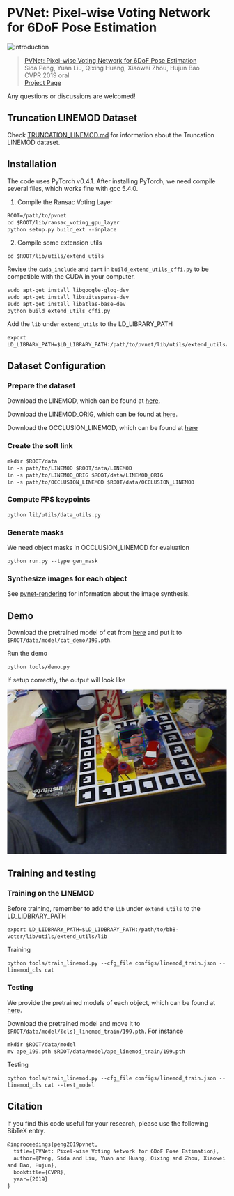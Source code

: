 # PVNet: Pixel-wise Voting Network for 6DoF Pose Estimation

![introduction](./assets/introduction.png)

> [PVNet: Pixel-wise Voting Network for 6DoF Pose Estimation](https://arxiv.org/pdf/1812.11788.pdf)  
> Sida Peng, Yuan Liu, Qixing Huang, Xiaowei Zhou, Hujun Bao   
> CVPR 2019 oral  
> [Project Page](https://zju3dv.github.io/pvnet)

Any questions or discussions are welcomed!

## Truncation LINEMOD Dataset

Check [TRUNCATION_LINEMOD.md](TRUNCATION_LINEMOD.md) for information about the Truncation LINEMOD dataset.

## Installation

The code uses PyTorch v0.4.1. After installing PyTorch, we need compile several files, which works fine with gcc 5.4.0.

1. Compile the Ransac Voting Layer

```
ROOT=/path/to/pvnet
cd $ROOT/lib/ransac_voting_gpu_layer
python setup.py build_ext --inplace
```

2. Compile some extension utils

```
cd $ROOT/lib/utils/extend_utils
```

Revise the `cuda_include` and `dart` in `build_extend_utils_cffi.py` to be compatible with the CUDA in your computer.

```
sudo apt-get install libgoogle-glog-dev
sudo apt-get install libsuitesparse-dev
sudo apt-get install libatlas-base-dev
python build_extend_utils_cffi.py
```

Add the `lib` under `extend_utils` to the LD_LIBRARY_PATH

```
export LD_LIBRARY_PATH=$LD_LIBRARY_PATH:/path/to/pvnet/lib/utils/extend_utils/lib
```

## Dataset Configuration

### Prepare the dataset

Download the LINEMOD, which can be found at [here](https://1drv.ms/u/s!AtZjYZ01QjphgQ56t4wCharVSfxL).

Download the LINEMOD_ORIG, which can be found at [here](http://campar.in.tum.de/Main/StefanHinterstoisser).

Download the OCCLUSION_LINEMOD, which can be found at [here](https://cloudstore.zih.tu-dresden.de/index.php/s/a65ec05fedd4890ae8ced82dfcf92ad8/download)

### Create the soft link

```
mkdir $ROOT/data
ln -s path/to/LINEMOD $ROOT/data/LINEMOD
ln -s path/to/LINEMOD_ORIG $ROOT/data/LINEMOD_ORIG
ln -s path/to/OCCLUSION_LINEMOD $ROOT/data/OCCLUSION_LINEMOD
```

### Compute FPS keypoints

```
python lib/utils/data_utils.py
```

### Generate masks

We need object masks in OCCLUSION_LINEMOD for evaluation

```
python run.py --type gen_mask
```

### Synthesize images for each object

See [pvnet-rendering](https://github.com/zju-3dv/pvnet-rendering) for information about the image synthesis.

## Demo

Download the pretrained model of cat from [here](https://1drv.ms/u/s!AtZjYZ01QjphgQkDZa7fyvvaD7P6) and put it to `$ROOT/data/model/cat_demo/199.pth`. 

Run the demo

```
python tools/demo.py
```

If setup correctly, the output will look like

![cat](./assets/cat.png)

## Training and testing

### Training on the LINEMOD

Before training, remember to add the `lib` under `extend_utils` to the LD_LIDBRARY_PATH

```
export LD_LIDBRARY_PATH=$LD_LIDBRARY_PATH:/path/to/bb8-voter/lib/utils/extend_utils/lib
```

Training

```
python tools/train_linemod.py --cfg_file configs/linemod_train.json --linemod_cls cat
```

### Testing

We provide the pretrained models of each object, which can be found at [here](https://1drv.ms/f/s!AtZjYZ01QjphgQBQDQghxjbkik5f).

Download the pretrained model and move it to `$ROOT/data/model/{cls}_linemod_train/199.pth`. For instance

```
mkdir $ROOT/data/model
mv ape_199.pth $ROOT/data/model/ape_linemod_train/199.pth
```

Testing

```
python tools/train_linemod.py --cfg_file configs/linemod_train.json --linemod_cls cat --test_model
```

## Citation

If you find this code useful for your research, please use the following BibTeX entry.

```
@inproceedings{peng2019pvnet,
  title={PVNet: Pixel-wise Voting Network for 6DoF Pose Estimation},
  author={Peng, Sida and Liu, Yuan and Huang, Qixing and Zhou, Xiaowei and Bao, Hujun},
  booktitle={CVPR},
  year={2019}
}
```

